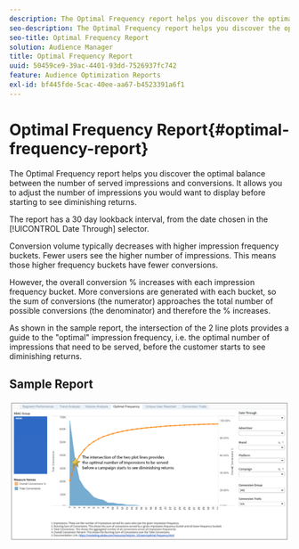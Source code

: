 ```yaml
---
description: The Optimal Frequency report helps you discover the optimal balance between the number of served impressions and conversions. It allows you to adjust the number of impressions you would want to display before starting to see diminishing returns.
seo-description: The Optimal Frequency report helps you discover the optimal balance between the number of served impressions and conversions. It allows you to adjust the number of impressions you would want to display before starting to see diminishing returns.
seo-title: Optimal Frequency Report
solution: Audience Manager
title: Optimal Frequency Report
uuid: 50459ce9-39ac-4401-93dd-7526937fc742
feature: Audience Optimization Reports
exl-id: bf445fde-5cac-40ee-aa67-b4523391a6f1
---
```

# Optimal Frequency Report{#optimal-frequency-report}

The Optimal Frequency report helps you discover the optimal balance between the number of served impressions and conversions. It allows you to adjust the number of impressions you would want to display before starting to see diminishing returns.

The report has a 30 day lookback interval, from the date chosen in the [!UICONTROL Date Through] selector.

Conversion volume typically decreases with higher impression frequency buckets. Fewer users see the higher number of impressions. This means those higher frequency buckets have fewer conversions.

However, the overall conversion % increases with each impression frequency bucket. More conversions are generated with each bucket, so the sum of conversions (the numerator) approaches the total number of possible conversions (the denominator) and therefore the % increases.

As shown in the sample report, the intersection of the 2 line plots provides a guide to the "optimal" impression frequency, i.e. the optimal number of impressions that need to be served, before the customer starts to see diminishing returns.

## Sample Report

![optimal-frequency](assets/optimal-frequency2.png)
